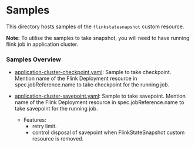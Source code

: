 # Samples

This directory hosts samples of the `flinkstatesnapshot` custom resource.

**Note:** To utilise the samples to take snapshot, you will need to have running flink job in application cluster.

### Samples Overview

- [application-cluster-checkpoint.yaml](./application-cluster-checkpoint.yaml): Sample to take checkpoint. Mention name of the Flink Deployment resource in spec.jobReference.name to take checkpoint for the running job.

- [application-cluster-savepoint.yaml](./application-cluster-savepoint.yaml): Sample to take savepoint. Mention name of the Flink Deployment resource in spec.jobReference.name to take savepoint for the running job.

    - Features:
        - retry limit.
        - control disposal of savepoint when FlinkStateSnapshot custom resource is removed.
